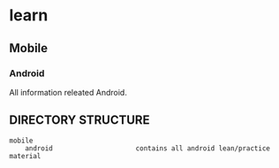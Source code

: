 # learn

## Mobile

### Android
All information releated Android.


DIRECTORY STRUCTURE
-------------------

```
mobile
    android           			contains all android lean/practice material
```
